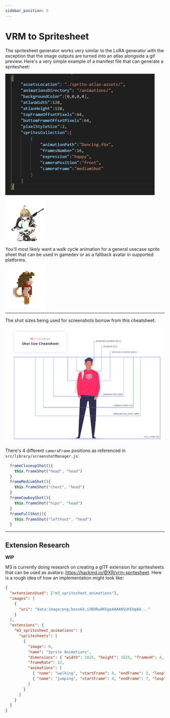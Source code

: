 ```yaml
---
sidebar_position: 5
---
```


# VRM to Spritesheet

The spritesheet generator works very similar to the LoRA generator with the exception that the image outputs are turned into an atlas alongside a gif preview. Here's a very simple example of a manifest file that can generate a spritesheet:

![](/img/simple-spritesheet-manifest.png)

![](/img/joy2.gif)

You'll most likely want a walk cycle animation for a general usecase sprite sheet that can be used in gamedev or as a fallback avatar in supported platforms.

![](/img/walk2.gif)

---

The shot sizes being used for screenshots borrow from this cheatsheet:

![](/img/shotsize-cheatsheet.png)

There's 4 different `cameraFrame` positions as referenced in `src/library/screenshotManager.js`:

```javascript
  frameCloseupShot(){
    this.frameShot("head", "head")
  }
  frameMediumShot(){
    this.frameShot("chest", "head")
  }
  frameCowboyShot(){
    this.frameShot("hips", "head")
  }
  frameFullShot(){
    this.frameShot("leftFoot", "head")
  }
```

---

## Extension Research

**WIP**

M3 is currently doing research on creating a glTF extension for spritesheets that can be used as avatars: https://hackmd.io/@XR/vrm-spritesheet. Here is a rough idea of how an implementation might look like:

```json
{
  "extensionsUsed": ["m3_spritesheet_animations"],
  "images": [
    {
      "uri": "data:image/png;base64,iVBORw0KGgoAAAANSUhEUgAA..."
    }
  ],
  "extensions": {
    "m3_spritesheet_animations": {
      "spritesheets": [
        {
          "image": 0,
          "name": "Sprite Animations",
          "dimensions": { "width": 1024, "height": 1024, "framesH": 4, "framesV": 4 },
          "frameRate": 12,
          "animations": [
            { "name": "walking", "startFrame": 0, "endFrame": 3, "loop": true },
            { "name": "jumping", "startFrame": 4, "endFrame": 7, "loop": false }
          ]
        }
      ]
    }
  }
}
```
